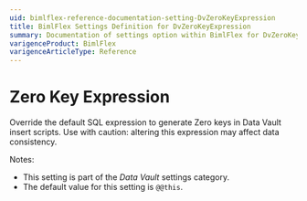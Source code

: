 ```yaml
---
uid: bimlflex-reference-documentation-setting-DvZeroKeyExpression
title: BimlFlex Settings Definition for DvZeroKeyExpression
summary: Documentation of settings option within BimlFlex for DvZeroKeyExpression
varigenceProduct: BimlFlex
varigenceArticleType: Reference
---
```


# Zero Key Expression

Override the default SQL expression to generate Zero keys in Data Vault insert scripts. Use with caution: altering this expression may affect data consistency.

Notes:

* This setting is part of the *Data Vault* settings category.
* The default value for this setting is `@@this`.